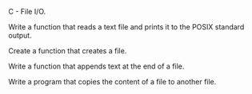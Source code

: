 C - File I/O.

Write a function that reads a text file and prints it to the POSIX standard output.

Create a function that creates a file.

Write a function that appends text at the end of a file.

Write a program that copies the content of a file to another file.
